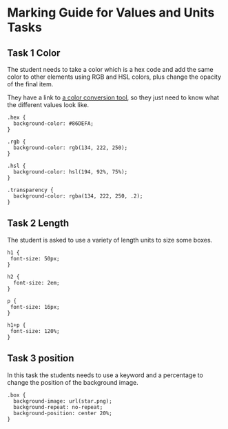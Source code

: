 # Marking Guide for Values and Units Tasks

## Task 1 Color

The student needs to take a color which is a hex code and add the same color to other elements using RGB and HSL colors, plus change the opacity of the final item.

They have a link to [a color conversion tool](https://convertingcolors.com/hex-color-86DEFA.html), so they just need to know what the different values look like.

```
.hex {
  background-color: #86DEFA;
}

.rgb {
  background-color: rgb(134, 222, 250);
}

.hsl {
  background-color: hsl(194, 92%, 75%);
}

.transparency {
  background-color: rgba(134, 222, 250, .2);
}
```

## Task 2 Length

The student is asked to use a variety of length units to size some boxes.

```
h1 {
 font-size: 50px;
}

h2 {
  font-size: 2em;
}

p {
 font-size: 16px;
}

h1+p {
 font-size: 120%;
}   
```

## Task 3 position

In this task the students needs to use a keyword and a percentage to change the position of the background image.

```
.box {
  background-image: url(star.png);
  background-repeat: no-repeat;
  background-position: center 20%;
}
```
